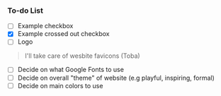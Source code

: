 ### To-do List
- [ ] Example checkbox
- [x] Example crossed out checkbox
- [ ] Logo
> I'll take care of wesbite favicons (Toba)
- [ ] Decide on what Google Fonts to use
- [ ] Decide on overall "theme" of website (e.g playful, inspiring, formal)
- [ ] Decide on main colors to use
